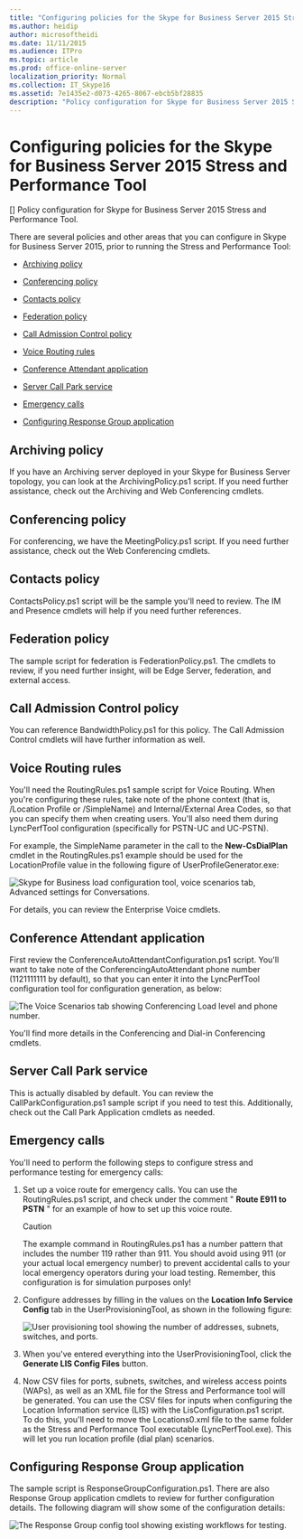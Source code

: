 ```yaml
---
title: "Configuring policies for the Skype for Business Server 2015 Stress and Performance Tool"
ms.author: heidip
author: microsoftheidi
ms.date: 11/11/2015
ms.audience: ITPro
ms.topic: article
ms.prod: office-online-server
localization_priority: Normal
ms.collection: IT_Skype16
ms.assetid: 7e1435e2-d073-4265-8067-ebcb5bf28835
description: "Policy configuration for Skype for Business Server 2015 Stress and Performance Tool."
---
```


# Configuring policies for the Skype for Business Server 2015 Stress and Performance Tool
[]
Policy configuration for Skype for Business Server 2015 Stress and Performance Tool.
  
There are several policies and other areas that you can configure in Skype for Business Server 2015, prior to running the Stress and Performance Tool:
  
- [Archiving policy](configuring-policies.md#ArchivingPolicy)
    
- [Conferencing policy](configuring-policies.md#ConferencingPolicy)
    
- [Contacts policy](configuring-policies.md#ContactsPolicy)
    
- [Federation policy](configuring-policies.md#FederationPolicy)
    
- [Call Admission Control policy](configuring-policies.md#CACPolicy)
    
- [Voice Routing rules](configuring-policies.md#VoiceRoutingRules)
    
- [Conference Attendant application](configuring-policies.md#ConfAttendantApp)
    
- [Server Call Park service](configuring-policies.md#ServerCallParkServ)
    
- [Emergency calls](configuring-policies.md#EmergencyCalls)
    
- [Configuring Response Group application](configuring-policies.md#ConfigResponseGroupApp)
    
## Archiving policy
<a name="ArchivingPolicy"> </a>

If you have an Archiving server deployed in your Skype for Business Server topology, you can look at the ArchivingPolicy.ps1 script. If you need further assistance, check out the Archiving and Web Conferencing cmdlets.
  
## Conferencing policy
<a name="ConferencingPolicy"> </a>

For conferencing, we have the MeetingPolicy.ps1 script. If you need further assistance, check out the Web Conferencing cmdlets.
  
## Contacts policy
<a name="ContactsPolicy"> </a>

ContactsPolicy.ps1 script will be the sample you'll need to review. The IM and Presence cmdlets will help if you need further references.
  
## Federation policy
<a name="FederationPolicy"> </a>

The sample script for federation is FederationPolicy.ps1. The cmdlets to review, if you need further insight, will be Edge Server, federation, and external access.
  
## Call Admission Control policy
<a name="CACPolicy"> </a>

You can reference BandwidthPolicy.ps1 for this policy. The Call Admission Control cmdlets will have further information as well.
  
## Voice Routing rules
<a name="VoiceRoutingRules"> </a>

You'll need the RoutingRules.ps1 sample script for Voice Routing. When you're configuring these rules, take note of the phone context (that is, /Location Profile or /SimpleName) and Internal/External Area Codes, so that you can specify them when creating users. You'll also need them during LyncPerfTool configuration (specifically for PSTN-UC and UC-PSTN).
  
For example, the SimpleName parameter in the call to the **New-CsDialPlan** cmdlet in the RoutingRules.ps1 example should be used for the LocationProfile value in the following figure of UserProfileGenerator.exe:
  
![Skype for Business load configuration tool, voice scenarios tab, Advanced settings for Conversations.](../../media/59f42e4e-8f1e-4d43-9ae2-9e6026191951.png)
  
For details, you can review the Enterprise Voice cmdlets.
  
## Conference Attendant application
<a name="ConfAttendantApp"> </a>

First review the ConferenceAutoAttendantConfiguration.ps1 script. You'll want to take note of the ConferencingAutoAttendant phone number (1121111111 by default), so that you can enter it into the LyncPerfTool configuration tool for configuration generation, as below:
  
![The Voice Scenarios tab showing Conferencing Load level and phone number.](../../media/a3ea5fc0-8b3d-4842-b809-f137f470dbdc.png)
  
You'll find more details in the Conferencing and Dial-in Conferencing cmdlets.
  
## Server Call Park service
<a name="ServerCallParkServ"> </a>

This is actually disabled by default. You can review the CallParkConfiguration.ps1 sample script if you need to test this. Additionally, check out the Call Park Application cmdlets as needed.
  
## Emergency calls
<a name="EmergencyCalls"> </a>

You'll need to perform the following steps to configure stress and performance testing for emergency calls:
  
1. Set up a voice route for emergency calls. You can use the RoutingRules.ps1 script, and check under the comment " **Route E911 to PSTN** " for an example of how to set up this voice route.
    
    > [!CAUTION]
    > The example command in RoutingRules.ps1 has a number pattern that includes the number 119 rather than 911. You should avoid using 911 (or your actual local emergency number) to prevent accidental calls to your local emergency operators during your load testing. Remember, this configuration is for simulation purposes only! 
  
2. Configure addresses by filling in the values on the **Location Info Service Config** tab in the UserProvisioningTool, as shown in the following figure:
    
     ![User provisioning tool showing the number of addresses, subnets, switches, and ports.](../../media/ebe85a0c-750f-4301-97d4-d158a40ea98a.png)
  
3. When you've entered everything into the UserProvisioningTool, click the **Generate LIS Config Files** button.
    
4. Now CSV files for ports, subnets, switches, and wireless access points (WAPs), as well as an XML file for the Stress and Performance tool will be generated. You can use the CSV files for inputs when configuring the Location Information service (LIS) with the LisConfiguration.ps1 script. To do this, you'll need to move the Locations0.xml file to the same folder as the Stress and Performance Tool executable (LyncPerfTool.exe). This will let you run location profile (dial plan) scenarios.
    
## Configuring Response Group application
<a name="ConfigResponseGroupApp"> </a>

The sample script is ResponseGroupConfiguration.ps1. There are also Response Group application cmdlets to review for further configuration details. The following diagram will show some of the configuration details:
  
![The Response Group config tool showing existing workflows for testing.](../../media/e218a345-4813-4332-8cff-b48de05017ef.jpg)
  

